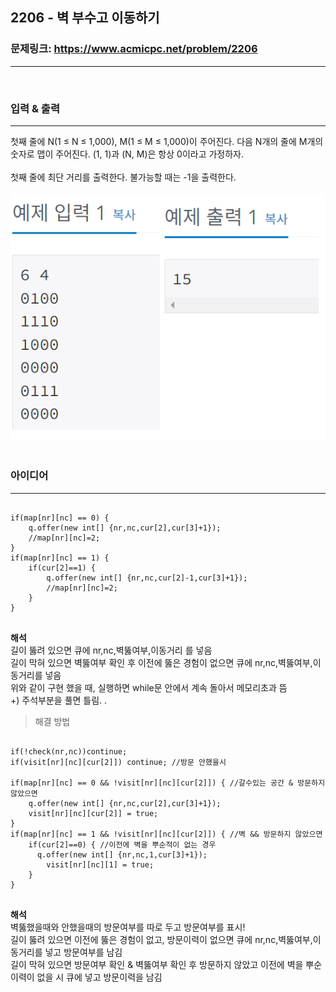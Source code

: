 ## 2206 - 벽 부수고 이동하기

### 문제링크: <https://www.acmicpc.net/problem/2206>

---

<br>

### **입력 & 출력**

---

첫째 줄에 N(1 ≤ N ≤ 1,000), M(1 ≤ M ≤ 1,000)이 주어진다. 다음 N개의 줄에 M개의 숫자로 맵이 주어진다. (1, 1)과 (N, M)은 항상 0이라고 가정하자.<br><br>
첫째 줄에 최단 거리를 출력한다. 불가능할 때는 -1을 출력한다.<br><br>
<img src="../img/2206.png" title="" alt="1138"></img><br><br>

### **아이디어**

---

<pre>
<code>
if(map[nr][nc] == 0) {
	q.offer(new int[] {nr,nc,cur[2],cur[3]+1});
	//map[nr][nc]=2;
}
if(map[nr][nc] == 1) {
	if(cur[2]==1) {
		q.offer(new int[] {nr,nc,cur[2]-1,cur[3]+1});
		//map[nr][nc]=2;
	}
}
</code>
</pre>

**해석**<br>
길이 뚫려 있으면 큐에 nr,nc,벽뚫여부,이동거리 를 넣음 <br>
길이 막혀 있으면 벽뚫여부 확인 후 이전에 뚫은 경험이 없으면 큐에 nr,nc,벽뚫여부,이동거리를 넣음<br>
위와 같이 구현 했을 때, 실행하면 while문 안에서 계속 돌아서 메모리초과 뜸<br> +) 주석부분을 풀면 틀림. .<br>

> 해결 방법

<pre>
<code>
if(!check(nr,nc))continue;
if(visit[nr][nc][cur[2]]) continue; //방문 안했을시
				
if(map[nr][nc] == 0 && !visit[nr][nc][cur[2]]) { //갈수있는 공간 & 방문하지 않았으면
	q.offer(new int[] {nr,nc,cur[2],cur[3]+1});
	visit[nr][nc][cur[2]] = true;
}
if(map[nr][nc] == 1 && !visit[nr][nc][cur[2]]) { //벽 && 방문하지 않았으면
	if(cur[2]==0) { //이전에 벽을 뿌순적이 없는 경우
	  q.offer(new int[] {nr,nc,1,cur[3]+1});
		visit[nr][nc][1] = true;
	}
}
</code>
</pre>

**해석**<br>
벽뚫했을때와 안했을때의 방문여부를 따로 두고 방문여부를 표시!<br>
길이 뚫려 있으면 이전에 뚫은 경험이 없고, 방문이력이 없으면 큐에 nr,nc,벽뚫여부,이동거리를 넣고 방문여부를 남김<br>
길이 막혀 있으면 방문여부 확인 & 벽뚫여부 확인 후 방문하지 않았고 이전에 벽을 뿌순 이력이 없을 시 큐에 넣고 방문이력을 남김<br>
